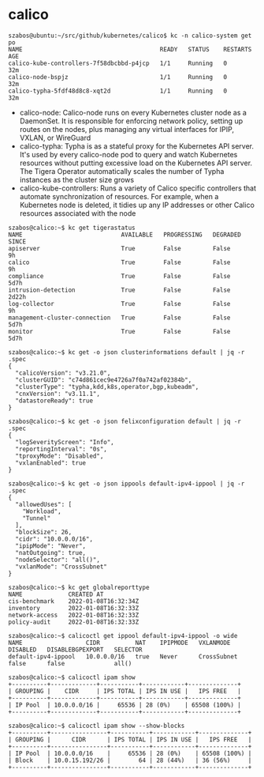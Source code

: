 # calico

```
szabos@ubuntu:~/src/github/kubernetes/calico$ kc -n calico-system get po
NAME                                       READY   STATUS    RESTARTS   AGE
calico-kube-controllers-7f58dbcbbd-p4jcp   1/1     Running   0          32m
calico-node-bspjz                          1/1     Running   0          32m
calico-typha-5fdf48d8c8-xqt2d              1/1     Running   0          32m
```

* calico-node: Calico-node runs on every Kubernetes cluster node as a DaemonSet. It is responsible for enforcing network policy, setting up routes on the nodes, plus managing any virtual interfaces for IPIP, VXLAN, or WireGuard
* calico-typha: Typha is as a stateful proxy for the Kubernetes API server. It's used by every calico-node pod to query and watch Kubernetes resources without putting excessive load on the Kubernetes API server.  The Tigera Operator automatically scales the number of Typha instances as the cluster size grows
* calico-kube-controllers: Runs a variety of Calico specific controllers that automate synchronization of resources. For example, when a Kubernetes node is deleted, it tidies up any IP addresses or other Calico resources associated with the node

```
szabos@calico:~$ kc get tigerastatus
NAME                            AVAILABLE   PROGRESSING   DEGRADED   SINCE
apiserver                       True        False         False      9h
calico                          True        False         False      9h
compliance                      True        False         False      5d7h
intrusion-detection             True        False         False      2d22h
log-collector                   True        False         False      9h
management-cluster-connection   True        False         False      5d7h
monitor                         True        False         False      5d7h

szabos@calico:~$ kc get -o json clusterinformations default | jq -r .spec
{
  "calicoVersion": "v3.21.0",
  "clusterGUID": "c74d861cec9e4726a7f0a742af02384b",
  "clusterType": "typha,kdd,k8s,operator,bgp,kubeadm",
  "cnxVersion": "v3.11.1",
  "datastoreReady": true
}

szabos@calico:~$ kc get -o json felixconfiguration default | jq -r .spec
{
  "logSeverityScreen": "Info",
  "reportingInterval": "0s",
  "tproxyMode": "Disabled",
  "vxlanEnabled": true
}

szabos@calico:~$ kc get -o json ippools default-ipv4-ippool | jq -r .spec
{
  "allowedUses": [
    "Workload",
    "Tunnel"
  ],
  "blockSize": 26,
  "cidr": "10.0.0.0/16",
  "ipipMode": "Never",
  "natOutgoing": true,
  "nodeSelector": "all()",
  "vxlanMode": "CrossSubnet"
}

szabos@calico:~$ kc get globalreporttype
NAME             CREATED AT
cis-benchmark    2022-01-08T16:32:34Z
inventory        2022-01-08T16:32:33Z
network-access   2022-01-08T16:32:33Z
policy-audit     2022-01-08T16:32:33Z

szabos@calico:~$ calicoctl get ippool default-ipv4-ippool -o wide
NAME                  CIDR          NAT    IPIPMODE   VXLANMODE     DISABLED   DISABLEBGPEXPORT   SELECTOR
default-ipv4-ippool   10.0.0.0/16   true   Never      CrossSubnet   false      false              all()

szabos@calico:~$ calicoctl ipam show
+----------+-------------+-----------+------------+--------------+
| GROUPING |    CIDR     | IPS TOTAL | IPS IN USE |   IPS FREE   |
+----------+-------------+-----------+------------+--------------+
| IP Pool  | 10.0.0.0/16 |     65536 | 28 (0%)    | 65508 (100%) |
+----------+-------------+-----------+------------+--------------+

szabos@calico:~$ calicoctl ipam show --show-blocks
+----------+----------------+-----------+------------+--------------+
| GROUPING |      CIDR      | IPS TOTAL | IPS IN USE |   IPS FREE   |
+----------+----------------+-----------+------------+--------------+
| IP Pool  | 10.0.0.0/16    |     65536 | 28 (0%)    | 65508 (100%) |
| Block    | 10.0.15.192/26 |        64 | 28 (44%)   | 36 (56%)     |
+----------+----------------+-----------+------------+--------------+
```
